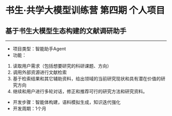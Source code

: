 # 书生·共学大模型训练营 第四期 个人项目
## 基于书生大模型生态构建的文献调研助手

---

- 项目类型：智能助手Agent
- 功能：
1. 读取用户需求（包括想要研究的科研课题、方向）
2. 调用外部资源进行文献检索
3. 基于检索结果和其它辅助资料，给出领域的当前研究现状和具有潜在价值的研究方向
4. 继续和用户进行多轮对话，修正和推荐可行的研究方法和研究资料。

- 开发步骤：智能体构建，语料模拟生成，知识迭代强化
- 开发周期：1个月
  
